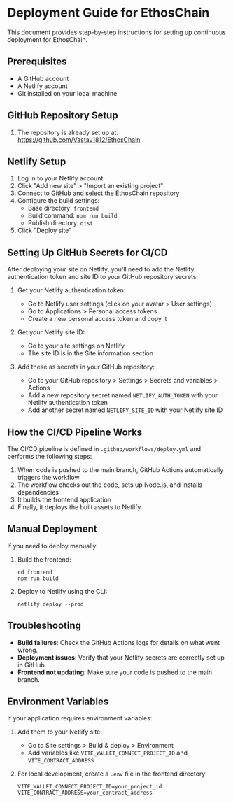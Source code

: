 # Deployment Guide for EthosChain

This document provides step-by-step instructions for setting up continuous deployment for EthosChain.

## Prerequisites

- A GitHub account
- A Netlify account
- Git installed on your local machine

## GitHub Repository Setup

1. The repository is already set up at: https://github.com/Vastav1812/EthosChain

## Netlify Setup

1. Log in to your Netlify account
2. Click "Add new site" > "Import an existing project"
3. Connect to GitHub and select the EthosChain repository
4. Configure the build settings:
   - Base directory: `frontend`
   - Build command: `npm run build`
   - Publish directory: `dist`
5. Click "Deploy site"

## Setting Up GitHub Secrets for CI/CD

After deploying your site on Netlify, you'll need to add the Netlify authentication token and site ID to your GitHub repository secrets:

1. Get your Netlify authentication token:
   - Go to Netlify user settings (click on your avatar > User settings)
   - Go to Applications > Personal access tokens
   - Create a new personal access token and copy it

2. Get your Netlify site ID:
   - Go to your site settings on Netlify
   - The site ID is in the Site information section

3. Add these as secrets in your GitHub repository:
   - Go to your GitHub repository > Settings > Secrets and variables > Actions
   - Add a new repository secret named `NETLIFY_AUTH_TOKEN` with your Netlify authentication token
   - Add another secret named `NETLIFY_SITE_ID` with your Netlify site ID

## How the CI/CD Pipeline Works

The CI/CD pipeline is defined in `.github/workflows/deploy.yml` and performs the following steps:

1. When code is pushed to the main branch, GitHub Actions automatically triggers the workflow
2. The workflow checks out the code, sets up Node.js, and installs dependencies
3. It builds the frontend application
4. Finally, it deploys the built assets to Netlify

## Manual Deployment

If you need to deploy manually:

1. Build the frontend:
   ```
   cd frontend
   npm run build
   ```

2. Deploy to Netlify using the CLI:
   ```
   netlify deploy --prod
   ```

## Troubleshooting

- **Build failures**: Check the GitHub Actions logs for details on what went wrong.
- **Deployment issues**: Verify that your Netlify secrets are correctly set up in GitHub.
- **Frontend not updating**: Make sure your code is pushed to the main branch.

## Environment Variables

If your application requires environment variables:

1. Add them to your Netlify site:
   - Go to Site settings > Build & deploy > Environment
   - Add variables like `VITE_WALLET_CONNECT_PROJECT_ID` and `VITE_CONTRACT_ADDRESS`

2. For local development, create a `.env` file in the frontend directory:
   ```
   VITE_WALLET_CONNECT_PROJECT_ID=your_project_id
   VITE_CONTRACT_ADDRESS=your_contract_address
   ``` 